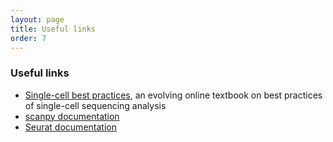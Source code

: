 ```yaml
---
layout: page
title: Useful links
order: 7
---
```


### Useful links

- [Single-cell best practices](https://www.sc-best-practices.org/preamble.html), an evolving online textbook on best practices of single-cell sequencing analysis
- [scanpy documentation](https://scanpy.readthedocs.io/en/stable/)
- [Seurat documentation](https://satijalab.org/seurat/)
